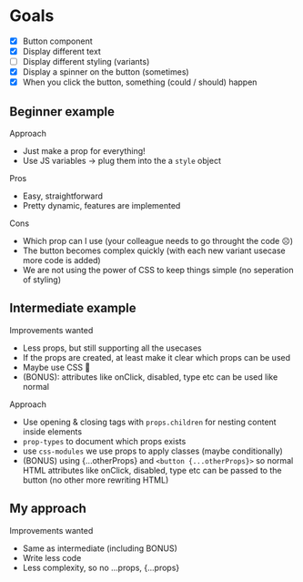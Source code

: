 # Goals

- [x] Button component
- [x] Display different text
- [ ] Display different styling (variants)
- [x] Display a spinner on the button (sometimes)
- [x] When you click the button, something (could / should) happen

## Beginner example

Approach

- Just make a prop for everything!
- Use JS variables -> plug them into the a `style` object

Pros

- Easy, straightforward
- Pretty dynamic, features are implemented

Cons

- Which prop can I use (your colleague needs to go throught the code ☹️)
- The button becomes complex quickly (with each new variant usecase more code is added)
- We are not using the power of CSS to keep things simple (no seperation of styling)

## Intermediate example

Improvements wanted

- Less props, but still supporting all the usecases
- If the props are created, at least make it clear which props can be used
- Maybe use CSS 🤷
- (BONUS): attributes like onClick, disabled, type etc can be used like normal

Approach

- Use opening & closing tags with `props.children` for nesting content inside elements
- `prop-types` to document which props exists
- use `css-modules` we use props to apply classes (maybe conditionally)
- (BONUS) using {...otherProps} and `<button {...otherProps}>` so normal HTML attributes like onClick, disabled, type etc can be passed to the button (no other more rewriting HTML)

## My approach

Improvements wanted

- Same as intermediate (including BONUS)
- Write less code
- Less complexity, so no ...props, {...props}
